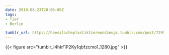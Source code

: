 ```yaml
---
date: 2010-06-23T20:06:00Z
tags:
- Tier
- Berlin

tumblr_url: https://haesslicheplastiktiereundzeugs.tumblr.com/post/729558907
---
```

{{< figure src="tumblr_l4hkf1P2Ky1qbfzcmo1_1280.jpg" >}}
